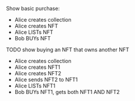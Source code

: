 Show basic purchase:
- Alice creates collection
- Alice creates NFT
- Alice LISTs NFT
- Bob BUYs NFT

TODO show buying an NFT that owns another NFT
- Alice creates collection
- Alice creates NFT1
- Alice creates NFT2
- Alice sends NFT2 to NFT1
- Alice LISTs NFT1
- Bob BUYs NFT1, gets both NFT1 AND NFT2